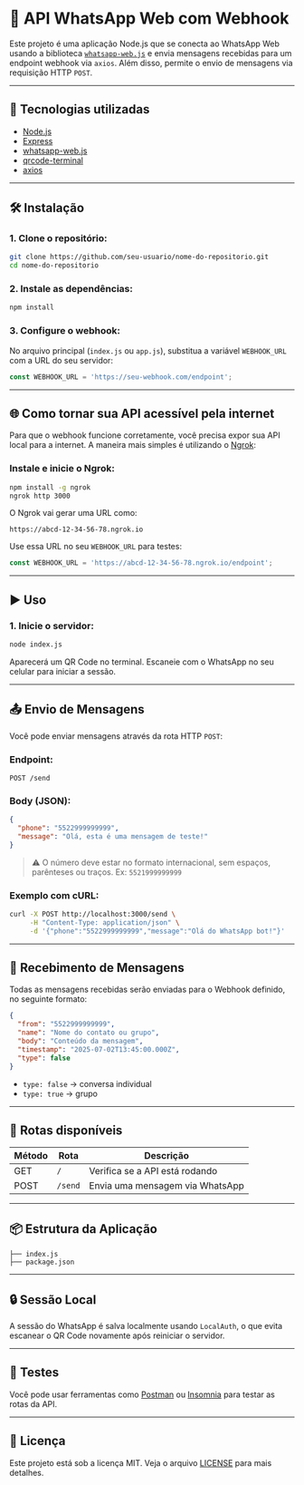 # 📱 API WhatsApp Web com Webhook

Este projeto é uma aplicação Node.js que se conecta ao WhatsApp Web usando a biblioteca [`whatsapp-web.js`](https://wwebjs.dev/) e envia mensagens recebidas para um endpoint webhook via `axios`. Além disso, permite o envio de mensagens via requisição HTTP `POST`.

---

## 🚀 Tecnologias utilizadas

- [Node.js](https://nodejs.org/)
- [Express](https://expressjs.com/)
- [whatsapp-web.js](https://wwebjs.dev/)
- [qrcode-terminal](https://www.npmjs.com/package/qrcode-terminal)
- [axios](https://axios-http.com/)

---

## 🛠️ Instalação

### 1. Clone o repositório:

```bash
git clone https://github.com/seu-usuario/nome-do-repositorio.git
cd nome-do-repositorio
```

### 2. Instale as dependências:

```bash
npm install
```

### 3. Configure o webhook:

No arquivo principal (`index.js` ou `app.js`), substitua a variável `WEBHOOK_URL` com a URL do seu servidor:

```js
const WEBHOOK_URL = 'https://seu-webhook.com/endpoint';
```

---

## 🌐 Como tornar sua API acessível pela internet

Para que o webhook funcione corretamente, você precisa expor sua API local para a internet. A maneira mais simples é utilizando o [Ngrok](https://ngrok.com/):

### Instale e inicie o Ngrok:

```bash
npm install -g ngrok
ngrok http 3000
```

O Ngrok vai gerar uma URL como:

```
https://abcd-12-34-56-78.ngrok.io
```

Use essa URL no seu `WEBHOOK_URL` para testes:

```js
const WEBHOOK_URL = 'https://abcd-12-34-56-78.ngrok.io/endpoint';
```

---

## ▶️ Uso

### 1. Inicie o servidor:

```bash
node index.js
```

Aparecerá um QR Code no terminal. Escaneie com o WhatsApp no seu celular para iniciar a sessão.

---

## 📤 Envio de Mensagens

Você pode enviar mensagens através da rota HTTP `POST`:

### Endpoint:

```
POST /send
```

### Body (JSON):

```json
{
  "phone": "5522999999999",
  "message": "Olá, esta é uma mensagem de teste!"
}
```

> ⚠️ O número deve estar no formato internacional, sem espaços, parênteses ou traços. Ex: `5521999999999`

### Exemplo com cURL:

```bash
curl -X POST http://localhost:3000/send \
     -H "Content-Type: application/json" \
     -d '{"phone":"5522999999999","message":"Olá do WhatsApp bot!"}'
```

---

## 📩 Recebimento de Mensagens

Todas as mensagens recebidas serão enviadas para o Webhook definido, no seguinte formato:

```json
{
  "from": "5522999999999",
  "name": "Nome do contato ou grupo",
  "body": "Conteúdo da mensagem",
  "timestamp": "2025-07-02T13:45:00.000Z",
  "type": false
}
```

- `type: false` → conversa individual  
- `type: true` → grupo

---

## 📡 Rotas disponíveis

| Método | Rota     | Descrição                          |
|--------|----------|------------------------------------|
| GET    | `/`      | Verifica se a API está rodando     |
| POST   | `/send`  | Envia uma mensagem via WhatsApp    |

---

## 📦 Estrutura da Aplicação

```
├── index.js
├── package.json
```

---

## 🔒 Sessão Local

A sessão do WhatsApp é salva localmente usando `LocalAuth`, o que evita escanear o QR Code novamente após reiniciar o servidor.

---

## 🧪 Testes

Você pode usar ferramentas como [Postman](https://www.postman.com/) ou [Insomnia](https://insomnia.rest/) para testar as rotas da API.

---

## 🧾 Licença

Este projeto está sob a licença MIT. Veja o arquivo [LICENSE](LICENSE) para mais detalhes.
